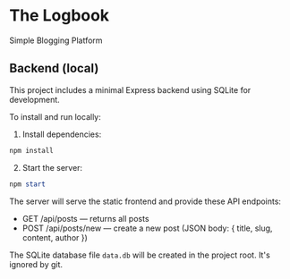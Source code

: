 # The Logbook

Simple Blogging Platform

## Backend (local)

This project includes a minimal Express backend using SQLite for development.

To install and run locally:

1. Install dependencies:

```powershell
npm install
```

2. Start the server:

```powershell
npm start
```

The server will serve the static frontend and provide these API endpoints:

- GET /api/posts — returns all posts
- POST /api/posts/new — create a new post (JSON body: { title, slug, content, author })

The SQLite database file `data.db` will be created in the project root. It's ignored by git.

